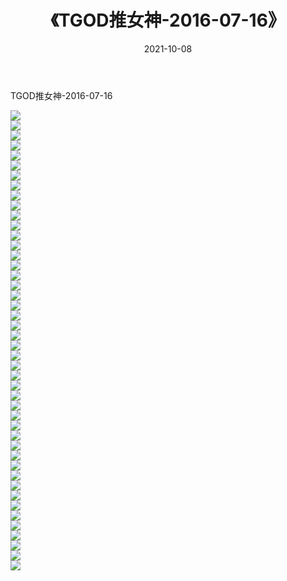 ﻿---
layout: post
title:  《TGOD推女神-2016-07-16》
date:   2021-10-08
img: http://img.660000.xyz/Sharelink/网络美图/2021/TGOD推女神-2016-07-16/000.jpg
categories: [美女, 清纯, 唯美]
---

TGOD推女神-2016-07-16

  ![](http://img.660000.xyz/Sharelink/网络美图/2021/TGOD推女神-2016-07-16/001.jpg) <br> ![](http://img.660000.xyz/Sharelink/网络美图/2021/TGOD推女神-2016-07-16/002.jpg) <br> ![](http://img.660000.xyz/Sharelink/网络美图/2021/TGOD推女神-2016-07-16/003.jpg) <br> ![](http://img.660000.xyz/Sharelink/网络美图/2021/TGOD推女神-2016-07-16/004.jpg) <br> ![](http://img.660000.xyz/Sharelink/网络美图/2021/TGOD推女神-2016-07-16/005.jpg) <br> ![](http://img.660000.xyz/Sharelink/网络美图/2021/TGOD推女神-2016-07-16/006.jpg) <br> ![](http://img.660000.xyz/Sharelink/网络美图/2021/TGOD推女神-2016-07-16/007.jpg) <br> ![](http://img.660000.xyz/Sharelink/网络美图/2021/TGOD推女神-2016-07-16/008.jpg) <br> ![](http://img.660000.xyz/Sharelink/网络美图/2021/TGOD推女神-2016-07-16/009.jpg) <br> ![](http://img.660000.xyz/Sharelink/网络美图/2021/TGOD推女神-2016-07-16/010.jpg) <br> ![](http://img.660000.xyz/Sharelink/网络美图/2021/TGOD推女神-2016-07-16/011.jpg) <br> ![](http://img.660000.xyz/Sharelink/网络美图/2021/TGOD推女神-2016-07-16/012.jpg) <br> ![](http://img.660000.xyz/Sharelink/网络美图/2021/TGOD推女神-2016-07-16/013.jpg) <br> ![](http://img.660000.xyz/Sharelink/网络美图/2021/TGOD推女神-2016-07-16/014.jpg) <br> ![](http://img.660000.xyz/Sharelink/网络美图/2021/TGOD推女神-2016-07-16/015.jpg) <br> ![](http://img.660000.xyz/Sharelink/网络美图/2021/TGOD推女神-2016-07-16/016.jpg) <br> ![](http://img.660000.xyz/Sharelink/网络美图/2021/TGOD推女神-2016-07-16/017.jpg) <br> ![](http://img.660000.xyz/Sharelink/网络美图/2021/TGOD推女神-2016-07-16/018.jpg) <br> ![](http://img.660000.xyz/Sharelink/网络美图/2021/TGOD推女神-2016-07-16/019.jpg) <br> ![](http://img.660000.xyz/Sharelink/网络美图/2021/TGOD推女神-2016-07-16/020.jpg) <br> ![](http://img.660000.xyz/Sharelink/网络美图/2021/TGOD推女神-2016-07-16/021.jpg) <br> ![](http://img.660000.xyz/Sharelink/网络美图/2021/TGOD推女神-2016-07-16/022.jpg) <br> ![](http://img.660000.xyz/Sharelink/网络美图/2021/TGOD推女神-2016-07-16/023.jpg) <br> ![](http://img.660000.xyz/Sharelink/网络美图/2021/TGOD推女神-2016-07-16/024.jpg) <br> ![](http://img.660000.xyz/Sharelink/网络美图/2021/TGOD推女神-2016-07-16/025.jpg) <br> ![](http://img.660000.xyz/Sharelink/网络美图/2021/TGOD推女神-2016-07-16/026.jpg) <br> ![](http://img.660000.xyz/Sharelink/网络美图/2021/TGOD推女神-2016-07-16/027.jpg) <br> ![](http://img.660000.xyz/Sharelink/网络美图/2021/TGOD推女神-2016-07-16/028.jpg) <br> ![](http://img.660000.xyz/Sharelink/网络美图/2021/TGOD推女神-2016-07-16/029.jpg) <br> ![](http://img.660000.xyz/Sharelink/网络美图/2021/TGOD推女神-2016-07-16/030.jpg) <br> ![](http://img.660000.xyz/Sharelink/网络美图/2021/TGOD推女神-2016-07-16/031.jpg) <br> ![](http://img.660000.xyz/Sharelink/网络美图/2021/TGOD推女神-2016-07-16/032.jpg) <br> ![](http://img.660000.xyz/Sharelink/网络美图/2021/TGOD推女神-2016-07-16/033.jpg) <br> ![](http://img.660000.xyz/Sharelink/网络美图/2021/TGOD推女神-2016-07-16/034.jpg) <br> ![](http://img.660000.xyz/Sharelink/网络美图/2021/TGOD推女神-2016-07-16/035.jpg) <br> ![](http://img.660000.xyz/Sharelink/网络美图/2021/TGOD推女神-2016-07-16/036.jpg) <br> ![](http://img.660000.xyz/Sharelink/网络美图/2021/TGOD推女神-2016-07-16/037.jpg) <br> ![](http://img.660000.xyz/Sharelink/网络美图/2021/TGOD推女神-2016-07-16/038.jpg) <br> ![](http://img.660000.xyz/Sharelink/网络美图/2021/TGOD推女神-2016-07-16/039.jpg) <br> ![](http://img.660000.xyz/Sharelink/网络美图/2021/TGOD推女神-2016-07-16/040.jpg) <br> ![](http://img.660000.xyz/Sharelink/网络美图/2021/TGOD推女神-2016-07-16/041.jpg) <br> ![](http://img.660000.xyz/Sharelink/网络美图/2021/TGOD推女神-2016-07-16/042.jpg) <br> ![](http://img.660000.xyz/Sharelink/网络美图/2021/TGOD推女神-2016-07-16/043.jpg) <br> ![](http://img.660000.xyz/Sharelink/网络美图/2021/TGOD推女神-2016-07-16/044.jpg) <br> ![](http://img.660000.xyz/Sharelink/网络美图/2021/TGOD推女神-2016-07-16/045.jpg) <br> ![](http://img.660000.xyz/Sharelink/网络美图/2021/TGOD推女神-2016-07-16/046.jpg) <br>